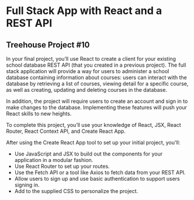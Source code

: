 # Full Stack App with React and a REST API
## Treehouse Project #10

In your final project, you’ll use React to create a client for your existing school database REST API (that you created in a previous project). The full stack application will provide a way for users to administer a school database containing information about courses: users can interact with the database by retrieving a list of courses, viewing detail for a specific course, as well as creating, updating and deleting courses in the database.

In addition, the project will require users to create an account and sign in to make changes to the database. Implementing these features will push your React skills to new heights.

To complete this project, you’ll use your knowledge of React, JSX, React Router, React Context API, and Create React App.

After using the Create React App tool to set up your initial project, you'll:

- Use JavaScript and JSX to build out the components for your application in a modular fashion.
- Use React Router to set up your routes.
- Use the Fetch API or a tool like Axios to fetch data from your REST API.
- Allow users to sign up and use basic authentication to support users signing in.
- Add to the supplied CSS to personalize the project.